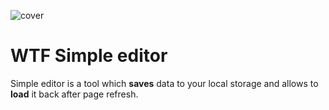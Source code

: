 ![cover](https://res.cloudinary.com/hacia/image/upload/v1593625636/readme-image_b9mosc.png)

# WTF Simple editor  

Simple editor is a tool which **saves** data to your local storage and allows to **load** it back after page refresh.

